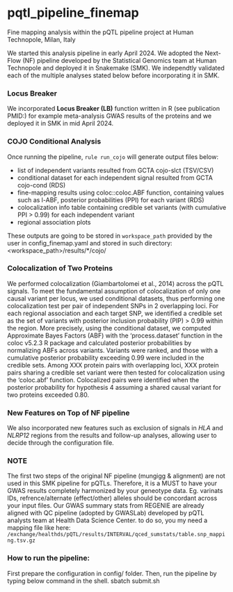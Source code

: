 # pqtl_pipeline_finemap
Fine mapping analysis within the pQTL pipeline project at Human Technopole, Milan, Italy

We started this analysis pipeline in early April 2024. We adopted the Next-Flow (NF) pipeline developed by the Statistical Genomics team at Human Technopole and deployed it in Snakemake (SMK). We independtly validated each of the multiple analyses stated below before incorporating it in SMK.


### Locus Breaker

We incorporated **Locus Breaker (LB)** function written in R (see publication PMID:) for example meta-analysis GWAS results of the proteins and we deployed it in SMK in mid April 2024.


### COJO Conditional Analysis
Once running the pipeline, `rule run_cojo` will generate output files below:
- list of independent variants resulted from GCTA cojo-slct (TSV/CSV)
- conditional dataset for each independent signal resulted from GCTA cojo-cond (RDS)
- fine-mapping results using coloc::coloc.ABF function, containing values such as l-ABF, posterior probabilities (PPI) for each variant (RDS)
- colocalization info table containing credible set variants (with cumulative PPI > 0.99) for each independent variant
- regional association plots

These outputs are going to be stored in `workspace_path` provided by the user in config_finemap.yaml and stored in such directory: 
<workspace_path>/results/*/cojo/<seqid>


### Colocalization of Two Proteins
We performed colocalization (Giambartolomei et al., 2014) across the pQTL signals. To meet the fundamental assumption of colocalization of only one causal variant per locus, we used conditional datasets, thus performing one colocalization test per pair of independent SNPs in 2 overlapping loci. For each regional association and each target SNP, we identified a credible set as the set of variants with posterior inclusion probability (PIP) > 0.99 within the region. More precisely, using the conditional dataset, we computed Approximate Bayes Factors (ABF) with the ‘process.dataset’ function in the coloc v5.2.3 R package and calculated posterior probabilities by normalizing ABFs across variants. Variants were ranked, and those with a cumulative posterior probability exceeding 0.99 were included in the credible sets. Among XXX protein pairs with overlapping loci, XXX protein pairs sharing a credible set variant were then tested for colocalization using the ‘coloc.abf’ function. Colocalized pairs were identified when the posterior probability for hypothesis 4 assuming a shared causal variant for two proteins exceeded 0.80.


### New Features on Top of NF pipeline
We also incorporated new features such as exclusion of signals in *HLA* and *NLRP12* regions from the results and follow-up analyses, allowing user to decide through the configuration file.


### NOTE
The first two steps of the original NF pipeline (mungigg & alignment) are not used in this SMK pipeline for pQTLs. Therefore, it is a MUST to have your GWAS results completely harmonized by your geneotype data. Eg. varinats IDs, refrence/alternate (effect/other) alleles should be concordant across your input files. Our GWAS summary stats from REGENIE are already aligned with QC pipeline (adopted by GWASLab) developed by pQTL analysts team at Health Data Science Center. to do so, you my need a mapping file like here:
`/exchange/healthds/pQTL/results/INTERVAL/qced_sumstats/table.snp_mapping.tsv.gz`

### How to run the pipeline:

First prepare the configuration in config/ folder. Then, run the pipeline by typing below command in the shell.
sbatch submit.sh

